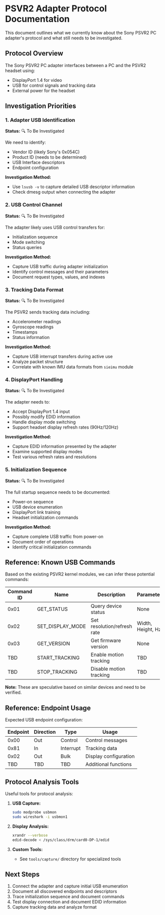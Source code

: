 
# PSVR2 Adapter Protocol Documentation

This document outlines what we currently know about the Sony PSVR2 PC adapter's protocol and what still needs to be investigated.

## Protocol Overview

The Sony PSVR2 PC adapter interfaces between a PC and the PSVR2 headset using:
- DisplayPort 1.4 for video
- USB for control signals and tracking data
- External power for the headset

## Investigation Priorities

### 1. Adapter USB Identification

**Status:** 🔍 To Be Investigated

We need to identify:
- Vendor ID (likely Sony's 0x054C)
- Product ID (needs to be determined)
- USB Interface descriptors
- Endpoint configuration

**Investigation Method:**
- Use `lsusb -v` to capture detailed USB descriptor information
- Check dmesg output when connecting the adapter

### 2. USB Control Channel

**Status:** 🔍 To Be Investigated

The adapter likely uses USB control transfers for:
- Initialization sequence
- Mode switching
- Status queries

**Investigation Method:**
- Capture USB traffic during adapter initialization
- Identify control messages and their parameters
- Document request types, values, and indexes

### 3. Tracking Data Format

**Status:** 🔍 To Be Investigated

The PSVR2 sends tracking data including:
- Accelerometer readings
- Gyroscope readings
- Timestamps
- Status information

**Investigation Method:**
- Capture USB interrupt transfers during active use
- Analyze packet structure
- Correlate with known IMU data formats from `sieimu` module

### 4. DisplayPort Handling

**Status:** 🔍 To Be Investigated

The adapter needs to:
- Accept DisplayPort 1.4 input
- Possibly modify EDID information
- Handle display mode switching
- Support headset display refresh rates (90Hz/120Hz)

**Investigation Method:**
- Capture EDID information presented by the adapter
- Examine supported display modes
- Test various refresh rates and resolutions

### 5. Initialization Sequence

**Status:** 🔍 To Be Investigated

The full startup sequence needs to be documented:
- Power-on sequence
- USB device enumeration
- DisplayPort link training
- Headset initialization commands

**Investigation Method:**
- Capture complete USB traffic from power-on
- Document order of operations
- Identify critical initialization commands

## Reference: Known USB Commands

Based on the existing PSVR2 kernel modules, we can infer these potential commands:

| Command ID | Name               | Description                   | Parameters        |
|------------|--------------------|------------------------------ |-------------------|
| 0x01       | GET_STATUS         | Query device status           | None              |
| 0x02       | SET_DISPLAY_MODE   | Set resolution/refresh rate   | Width, Height, Hz |
| 0x03       | GET_VERSION        | Get firmware version          | None              |
| TBD        | START_TRACKING     | Enable motion tracking        | TBD               |
| TBD        | STOP_TRACKING      | Disable motion tracking       | TBD               |

**Note:** These are speculative based on similar devices and need to be verified.

## Reference: Endpoint Usage

Expected USB endpoint configuration:

| Endpoint | Direction | Type      | Usage                        |
|----------|-----------|-----------|------------------------------|
| 0x00     | Out       | Control   | Control messages             |
| 0x81     | In        | Interrupt | Tracking data                |
| 0x02     | Out       | Bulk      | Display configuration        |
| TBD      | TBD       | TBD       | Additional functions         |

## Protocol Analysis Tools

Useful tools for protocol analysis:

1. **USB Capture:**
   ```bash
   sudo modprobe usbmon
   sudo wireshark -i usbmon1
   ```

2. **Display Analysis:**
   ```bash
   xrandr --verbose
   edid-decode < /sys/class/drm/card0-DP-1/edid
   ```

3. **Custom Tools:**
   - See `tools/capture/` directory for specialized tools

## Next Steps

1. Connect the adapter and capture initial USB enumeration
2. Document all discovered endpoints and descriptors
3. Trace initialization sequence and document commands
4. Test display connection and document EDID information
5. Capture tracking data and analyze format
